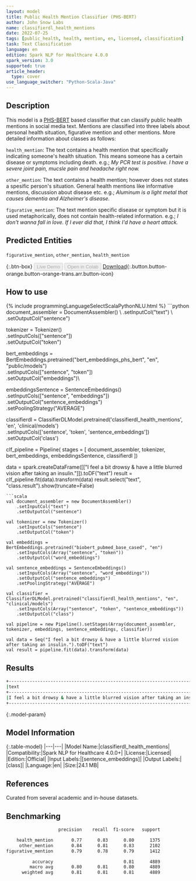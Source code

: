 ```yaml
---
layout: model
title: Public Health Mention Classifier (PHS-BERT)
author: John Snow Labs
name: classifierdl_health_mentions
date: 2022-07-25
tags: [public_health, health, mention, en, licensed, classification]
task: Text Classification
language: en
edition: Spark NLP for Healthcare 4.0.0
spark_version: 3.0
supported: true
article_header:
  type: cover
use_language_switcher: "Python-Scala-Java"
---
```


## Description

This model is a [PHS-BERT](https://arxiv.org/abs/2204.04521) based classifier that can classify public health mentions in social media text. Mentions are classified into three labels about personal health situation, figurative mention and other mentions. More detailed information about classes as follows:

`health_mention`: The text contains a health mention that specifically indicating someone's health situation.  This means someone has a certain disease or symptoms including death. e.g.; *My PCR test is positive. I have a severe joint pain, mucsle pain and headache right now.*

`other_mention`: The text contains a health mention; however does not states a spesific person's situation. General health mentions like informative mentions, discussion about disease etc. e.g.; *Aluminum is a light metal that causes dementia and Alzheimer's disease.*

`figurative_mention`: The text mention specific disease or symptom but it is used metaphorically, does not contain health-related information. e.g.; *I don't wanna fall in love. If I ever did that, I think I'd have a heart attack.*

## Predicted Entities

`figurative_mention`, `other_mention`, `health_mention`

{:.btn-box}
<button class="button button-orange" disabled>Live Demo</button>
<button class="button button-orange" disabled>Open in Colab</button>
[Download](https://s3.amazonaws.com/auxdata.johnsnowlabs.com/clinical/models/classifierdl_health_mentions_en_4.0.0_3.0_1658759311177.zip){:.button.button-orange.button-orange-trans.arr.button-icon}

## How to use



<div class="tabs-box" markdown="1">
{% include programmingLanguageSelectScalaPythonNLU.html %}
```python
document_assembler = DocumentAssembler() \
    .setInputCol("text") \
    .setOutputCol("sentence")

tokenizer = Tokenizer() \
    .setInputCols(["sentence"]) \
    .setOutputCol("token")

bert_embeddings = BertEmbeddings.pretrained("bert_embeddings_phs_bert", "en", "public/models")\
    .setInputCols(["sentence", "token"])\
    .setOutputCol("embeddings")\

embeddingsSentence = SentenceEmbeddings() \
    .setInputCols(["sentence", "embeddings"]) \
    .setOutputCol("sentence_embeddings") \
    .setPoolingStrategy("AVERAGE")

classifierdl = ClassifierDLModel.pretrained('classifierdl_health_mentions', 'en', 'clinical/models')\
    .setInputCols(['sentence', 'token', 'sentence_embeddings'])\
    .setOutputCol('class')

clf_pipeline = Pipeline(
    stages = [
        document_assembler,
        tokenizer,
        bert_embeddings,
        embeddingsSentence,
        classifierdl
    ])

data = spark.createDataFrame([["I feel a bit drowsy & have a little blurred vision after taking an insulin."]]).toDF("text")
result = clf_pipeline.fit(data).transform(data)
result.select("text", "class.result").show(truncate=False)
```
```scala
val document_assembler = new DocumentAssembler()
    .setInputCol("text")
    .setOutputCol("sentence")

val tokenizer = new Tokenizer()
    .setInputCols("sentence")
    .setOutputCol("token")

val embeddings = BertEmbeddings.pretrained("biobert_pubmed_base_cased", "en")
    .setInputCols(Array("sentence", "token"))
    .setOutputCol("word_embeddings")

val sentence_embeddings = SentenceEmbeddings()
    .setInputCols(Array("sentence", "word_embeddings"))
    .setOutputCol("sentence_embeddings")
    .setPoolingStrategy("AVERAGE")

val classifier = ClassifierDLModel.pretrained("classifierdl_health_mentions", "en", "clinical/models")
    .setInputCols(Array("sentence", "token", "sentence_embeddings"))
    .setOutputCol("class")

val pipeline = new Pipeline().setStages(Array(document_assembler, tokenizer, embeddings, sentence_embeddings, classifier))

val data = Seq("I feel a bit drowsy & have a little blurred vision after taking an insulin.").toDF("text")
val result = pipeline.fit(data).transform(data) 
```
</div>

## Results

```bash
+---------------------------------------------------------------------------+----------------+
|text                                                                       |class           |
+---------------------------------------------------------------------------+----------------+
|I feel a bit drowsy & have a little blurred vision after taking an insulin.|[health_mention]|
+---------------------------------------------------------------------------+----------------+

```

{:.model-param}
## Model Information

{:.table-model}
|---|---|
|Model Name:|classifierdl_health_mentions|
|Compatibility:|Spark NLP for Healthcare 4.0.0+|
|License:|Licensed|
|Edition:|Official|
|Input Labels:|[sentence_embeddings]|
|Output Labels:|[class]|
|Language:|en|
|Size:|24.1 MB|

## References

Curated from several academic and in-house datasets.

## Benchmarking

```bash
                    precision    recall  f1-score   support

    health_mention       0.77      0.83      0.80      1375
     other_mention       0.84      0.81      0.83      2102
figurative_mention       0.79      0.78      0.79      1412

          accuracy                           0.81      4889
         macro avg       0.80      0.81      0.80      4889
      weighted avg       0.81      0.81      0.81      4889
```
